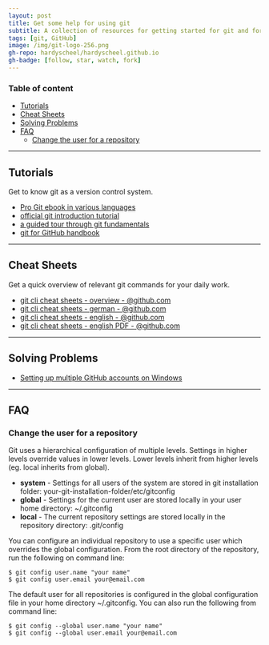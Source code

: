 ```yaml
---
layout: post
title: Get some help for using git
subtitle: A collection of resources for getting started for git and for solving problems with git.
tags: [git, GitHub]
image: /img/git-logo-256.png
gh-repo: hardyscheel/hardyscheel.github.io
gh-badge: [follow, star, watch, fork]
---
```


<!--
A collection of resources for getting started for git and for solving problems with git.
-->

### Table of content
- [Tutorials](#tutorials)
- [Cheat Sheets](#cheat-sheets)
- [Solving Problems](#solving-problems)
- [FAQ](#faq)
    - [Change the user for a repository](#change-the-user-for-a-repository)

----

## Tutorials
Get to know git as a version control system.
- [Pro Git ebook in various languages](http://git-scm.com/book)
- [official git introduction tutorial](https://git-scm.com/docs/gittutorial)
- [a guided tour through git fundamentals](http://gitimmersion.com)
- [git for GitHub handbook](https://guides.github.com/introduction/git-handbook/)

---

## Cheat Sheets 
Get a quick overview of relevant git commands for your daily work.
- [git cli cheat sheets - overview - @github.com](https://services.github.com/on-demand/resources/cheatsheets/)
- [git cli cheat sheets - german - @github.com](https://services.github.com/on-demand/downloads/de/github-git-cheat-sheet/)
- [git cli cheat sheets - english - @github.com](https://services.github.com/on-demand/downloads/github-git-cheat-sheet/)
- [git cli cheat sheets - english PDF - @github.com](https://services.github.com/on-demand/downloads/github-git-cheat-sheet.pdf)

---

## Solving Problems
- [Setting up multiple GitHub accounts on Windows](http://www.kevinpelgrims.com/blog/2012/07/20/setting-up-multiple-github-accounts-on-windows/)

---

## FAQ

### Change the user for a repository
Git uses a hierarchical configuration of multiple levels. Settings in higher levels override values in lower levels. Lower levels inherit from higher levels (eg. local inherits from global).
- **system** - Settings for all users of the system are stored in git installation folder: your-git-installation-folder/etc/gitconfig
- **global** - Settings for the current user are stored locally in your user home directory: ~/.gitconfig
- **local** - The current repository settings are stored locally in the repository directory: .git/config

You can configure an individual repository to use a specific user which overrides the global configuration. From the root directory of the repository, run the following on command line:
~~~
$ git config user.name "your name"
$ git config user.email your@email.com
~~~

The default user for all repositories is configured in the global configuration file in your home directory ~/.gitconfig. You can also run the following from command line:
~~~
$ git config --global user.name "your name"
$ git config --global user.email your@email.com
~~~

